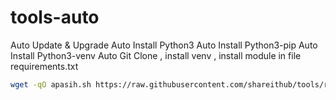 # tools-auto

Auto Update & Upgrade
Auto Install Python3
Auto Install Python3-pip
Auto Install Python3-venv
Auto Git Clone , install venv , install module in file requirements.txt

```sh
wget -qO apasih.sh https://raw.githubusercontent.com/shareithub/tools/refs/heads/main/apasih.sh && bash apasih.sh
```
